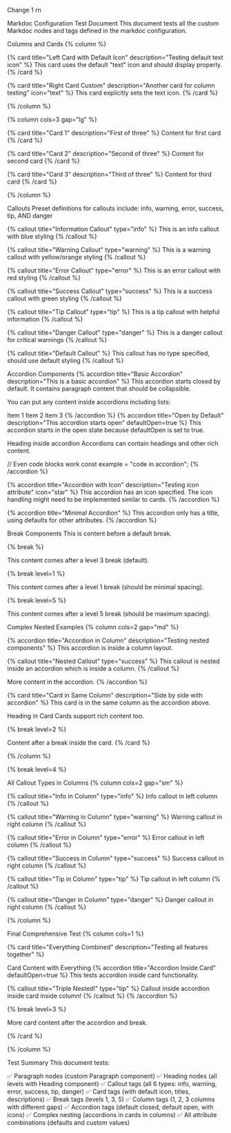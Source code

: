 Change 1 rn

Markdoc Configuration Test Document
This document tests all the custom Markdoc nodes and tags defined in the markdoc configuration.

Columns and Cards
{% column %}

{% card title="Left Card with Default Icon" description="Testing default text icon" %} This card uses the default "text" icon and should display properly. {% /card %}

{% card title="Right Card Custom" description="Another card for column testing" icon="text" %} This card explicitly sets the text icon. {% /card %}

{% /column %}

{% column cols=3 gap="lg" %}

{% card title="Card 1" description="First of three" %} Content for first card {% /card %}

{% card title="Card 2" description="Second of three" %} Content for second card {% /card %}

{% card title="Card 3" description="Third of three" %} Content for third card {% /card %}

{% /column %}

Callouts
Preset definitions for callouts include: info, warning, error, success, tip, AND danger

{% callout title="Information Callout" type="info" %} This is an info callout with blue styling {% /callout %}

{% callout title="Warning Callout" type="warning" %} This is a warning callout with yellow/orange styling {% /callout %}

{% callout title="Error Callout" type="error" %} This is an error callout with red styling {% /callout %}

{% callout title="Success Callout" type="success" %} This is a success callout with green styling {% /callout %}

{% callout title="Tip Callout" type="tip" %} This is a tip callout with helpful information {% /callout %}

{% callout title="Danger Callout" type="danger" %} This is a danger callout for critical warnings {% /callout %}

{% callout title="Default Callout" %} This callout has no type specified, should use default styling {% /callout %}

Accordion Components
{% accordion title="Basic Accordion" description="This is a basic accordion" %} This accordion starts closed by default. It contains paragraph content that should be collapsible.

You can put any content inside accordions including lists:

Item 1
Item 2
Item 3 {% /accordion %}
{% accordion title="Open by Default" description="This accordion starts open" defaultOpen=true %} This accordion starts in the open state because defaultOpen is set to true.

Heading inside accordion
Accordions can contain headings and other rich content.

// Even code blocks work
const example = "code in accordion";
{% /accordion %}

{% accordion title="Accordion with Icon" description="Testing icon attribute" icon="star" %} This accordion has an icon specified. The icon handling might need to be implemented similar to cards. {% /accordion %}

{% accordion title="Minimal Accordion" %} This accordion only has a title, using defaults for other attributes. {% /accordion %}

Break Components
This is content before a default break.

{% break %}

This content comes after a level 3 break (default).

{% break level=1 %}

This content comes after a level 1 break (should be minimal spacing).

{% break level=5 %}

This content comes after a level 5 break (should be maximum spacing).

Complex Nested Examples
{% column cols=2 gap="md" %}

{% accordion title="Accordion in Column" description="Testing nested components" %} This accordion is inside a column layout.

{% callout title="Nested Callout" type="success" %} This callout is nested inside an accordion which is inside a column. {% /callout %}

More content in the accordion. {% /accordion %}

{% card title="Card in Same Column" description="Side by side with accordion" %} This card is in the same column as the accordion above.

Heading in Card
Cards support rich content too.

{% break level=2 %}

Content after a break inside the card. {% /card %}

{% /column %}

{% break level=4 %}

All Callout Types in Columns
{% column cols=2 gap="sm" %}

{% callout title="Info in Column" type="info" %} Info callout in left column {% /callout %}

{% callout title="Warning in Column" type="warning" %} Warning callout in right column {% /callout %}

{% callout title="Error in Column" type="error" %} Error callout in left column {% /callout %}

{% callout title="Success in Column" type="success" %} Success callout in right column {% /callout %}

{% callout title="Tip in Column" type="tip" %} Tip callout in left column {% /callout %}

{% callout title="Danger in Column" type="danger" %} Danger callout in right column {% /callout %}

{% /column %}

Final Comprehensive Test
{% column cols=1 %}

{% card title="Everything Combined" description="Testing all features together" %}

Card Content with Everything
{% accordion title="Accordion Inside Card" defaultOpen=true %} This tests accordion inside card functionality.

{% callout title="Triple Nested!" type="tip" %} Callout inside accordion inside card inside column! {% /callout %} {% /accordion %}

{% break level=3 %}

More card content after the accordion and break.

{% /card %}

{% /column %}

Test Summary
This document tests:

✅ Paragraph nodes (custom Paragraph component)
✅ Heading nodes (all levels with Heading component)
✅ Callout tags (all 6 types: info, warning, error, success, tip, danger)
✅ Card tags (with default icon, titles, descriptions)
✅ Break tags (levels 1, 3, 5)
✅ Column tags (1, 2, 3 columns with different gaps)
✅ Accordion tags (default closed, default open, with icons)
✅ Complex nesting (accordions in cards in columns)
✅ All attribute combinations (defaults and custom values)
